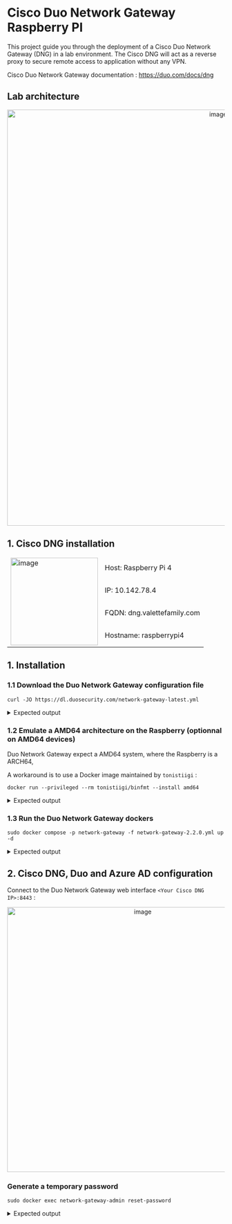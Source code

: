 
# Cisco Duo Network Gateway Raspberry PI

This project guide you through the deployment of a Cisco Duo Network Gateway (DNG) in a lab environment. The Cisco DNG will act as a reverse proxy to secure remote access to application without any VPN.

Cisco Duo Network Gateway documentation : https://duo.com/docs/dng

## Lab architecture
<p align="center">
<img width="961" alt="image" src="https://github.com/xaviervalette/cisco-duo-network-gateway-raspberry-pi/assets/28600326/33baebfa-f9b9-4c29-b9f8-9e00346175d6">
</p>

## 1. Cisco DNG installation
<table>
    <thead>
        <tr>
        </tr>
    </thead>
    <tbody>
        <tr>
            <td rowspan=4>
              <img width="202" alt="image" src="https://github.com/xaviervalette/cisco-duo-network-gateway-raspberry-pi/assets/28600326/75ec6b9b-9240-4508-80e9-2f68c36f4ff3">
            </td>
            <td>Host: Raspberry Pi 4</td>
        </tr>
        <tr>
            <td>IP: 10.142.78.4</td>
        </tr>
        <tr>
            <td>FQDN: dng.valettefamily.com</td>
        </tr>
        <tr>
            <td>Hostname: raspberrypi4</td>
        </tr>
    </tbody>
</table>

## 1. Installation
### 1.1 Download the Duo Network Gateway configuration file
```console
curl -JO https://dl.duosecurity.com/network-gateway-latest.yml
```
<details>
  <summary>
    Expected output
  </summary>
  
  ```console
  xvalette@raspberrypi4:~/cisco-duo$ curl -JO https://dl.duosecurity.com/network-gateway-latest.yml

  % Total    % Received % Xferd  Average Speed   Time    Time     Time  Current
                                 Dload  Upload   Total   Spent    Left  Speed
100  1358  100  1358    0     0   1496      0 --:--:-- --:--:-- --:--:--  1495
  
  xvalette@raspberrypi4:~/cisco-duo$ ls
network-gateway-2.2.0.yml
  ```
</details>

### 1.2 Emulate a AMD64 architecture on the Raspberry (optionnal on AMD64 devices)

Duo Network Gateway expect a AMD64 system, where the Raspberry is a ARCH64,

A workaround is to use a Docker image maintained by `tonistiigi` : 

```console
docker run --privileged --rm tonistiigi/binfmt --install amd64 
```

<details>
  <summary>
    Expected output
  </summary>

```console
xvalette@raspberrypi4:~/cisco-duo$ docker run --privileged --rm tonistiigi/binfmt --install amd64 

Unable to find image 'tonistiigi/binfmt:latest' locally
latest: Pulling from tonistiigi/binfmt
6dda554f4baf: Pull complete 
2b0720d7a501: Pull complete 
Digest: sha256:66e11bea77a5ea9d6f0fe79b57cd2b189b5d15b93a2bdb925be22949232e4e55
Status: Downloaded newer image for tonistiigi/binfmt:latest
installing: amd64 OK
{
  "supported": [
    "linux/arm64",
    "linux/amd64",
    "linux/arm/v7",
    "linux/arm/v6"
  ],
  "emulators": [
    "qemu-x86_64"
  ]
}
```
</details>

### 1.3 Run the Duo Network Gateway dockers

```console
sudo docker compose -p network-gateway -f network-gateway-2.2.0.yml up -d
```

<details>
  <summary>
    Expected output
  </summary>
  
```console
xvalette@raspberrypi4:~/cisco-duo$ sudo docker compose -p network-gateway -f network-gateway-2.2.0.yml up -d
```

```console
xvalette@raspberrypi4:~/cisco-duo$ sudo docker ps
CONTAINER ID   IMAGE                         COMMAND                  CREATED          STATUS          PORTS                                                                      NAMES
170975b904b3   duosecurity/network-gateway   "bash -c /bin/run-co…"   35 seconds ago   Up 32 seconds   0.0.0.0:8443->443/tcp, :::8443->443/tcp                                    network-gateway-admin
88589143fb9b   duosecurity/network-gateway   "bash -c /bin/run-co…"   35 seconds ago   Up 32 seconds   0.0.0.0:80->80/tcp, :::80->80/tcp, 0.0.0.0:443->443/tcp, :::443->443/tcp   network-gateway-portal
bdfc487ef00b   duosecurity/network-gateway   "docker-entrypoint.s…"   35 seconds ago   Up 33 seconds   6379/tcp                                                                   network-gateway-redis
```
</details>

## 2. Cisco DNG, Duo and Azure AD configuration
Connect to the Duo Network Gateway web interface `<Your Cisco DNG IP>:8443` :
<p align="center">
<img width="612" alt="image" src="https://github.com/xaviervalette/cisco-duo-network-gateway-raspberry-pi/assets/28600326/b3487db4-fcd1-4e28-82fb-919ed9bdfb48">
 </p>

### Generate a temporary password
```console
sudo docker exec network-gateway-admin reset-password
```
<details>
  <summary>
    Expected output
  </summary>
  
```console
xvalette@raspberrypi4:~/cisco-duo$ sudo docker exec network-gateway-admin reset-password
JSBDjMJGDX8Q9XSUOKeI
```
  </details>
